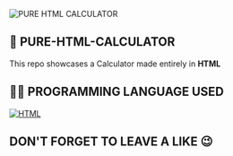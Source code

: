 ![PURE HTML CALCULATOR](AdityaRoy999/PURE-HTML-CALCULATOR/blob/main/cal%20(1).gif)
## 🧮 PURE-HTML-CALCULATOR
This repo showcases a Calculator made entirely in **HTML**
## 🧑‍💻 PROGRAMMING LANGUAGE USED 
[![HTML](https://img.shields.io/badge/HTML-brightgreen.svg)](https://developer.mozilla.org/en-US/docs/Web/HTML)
## DON'T FORGET TO LEAVE A LIKE 😉
